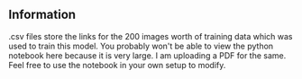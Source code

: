 ## Information

.csv files store the links for the 200 images worth of training data which was used to train this model.
You probably won't be able to view the python notebook here because it is very large. I am uploading a PDF for the same. Feel free to use the notebook in your own setup to modify.  
